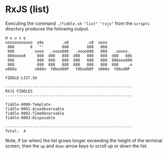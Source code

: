 RxJS (list)
======

Executing the command `./fiddle.sh "list" "rxjs"` from the `scripts` directory produces the following output.

    H o u s e
    oooooooooooo  o8o        .o8        .o8  oooo
     888       8  `"'        888        888   888
     888         oooo   .oooo888   .oooo888   888   .ooooo.
     888oooo8     888  d88   888  d88   888   888  d88   88b
     888          888  888   888  888   888   888  888ooo888
     888          888  888   888  888   888   888  888    .o
    o888o        o888o  Y8bod88P   Y8bod88P  o888o  Y8bod8P
    
    FIDDLE-LIST.SH
    
    --------------------------------------------------------
    RXJS FIDDLES
    --------------------------------------------------------
    
    fiddle-0000-Template
    fiddle-0001-AjaxObservable
    fiddle-0002-TimeObservable
    fiddle-0003-Disposable
    
    --------------------------------------------------------
    Total:  4
    

Note, if (or when) the list grows longer exceeding the height of the terminal screen, then the `up` and `down` arrow 
keys to scroll up or down the list. 
